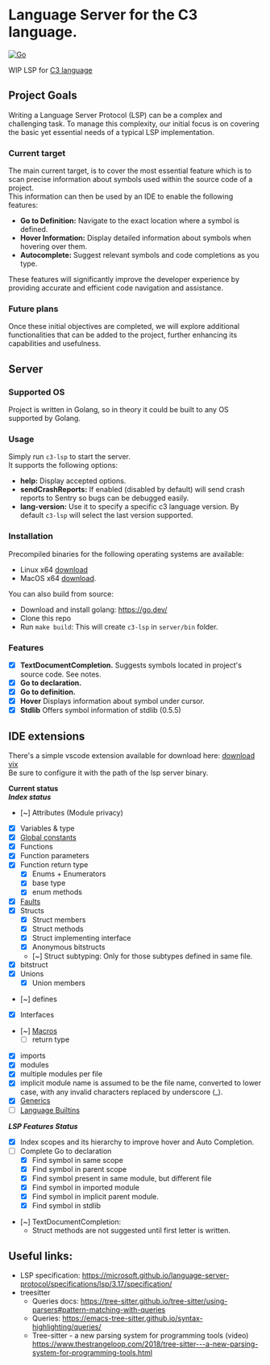 # Language Server for the C3 language.
[![Go](https://github.com/pherrymason/c3-lsp/actions/workflows/go.yml/badge.svg)](https://github.com/pherrymason/c3-lsp/actions/workflows/go.yml)

WIP LSP for [C3 language](https://github.com/c3lang/c3c)  

## Project Goals
Writing a Language Server Protocol (LSP) can be a complex and challenging task. To manage this complexity, our initial focus is on covering the basic yet essential needs of a typical LSP implementation.

### Current target
The main current target, is to cover the most essential feature which is to scan precise information about symbols used within the source code of a project.  
This information can then be used by an IDE to enable the following features:

- **Go to Definition:** Navigate to the exact location where a symbol is defined.
- **Hover Information:** Display detailed information about symbols when hovering over them.
- **Autocomplete:** Suggest relevant symbols and code completions as you type.

These features will significantly improve the developer experience by providing accurate and efficient code navigation and assistance.

### Future plans
Once these initial objectives are completed, we will explore additional functionalities that can be added to the project, further enhancing its capabilities and usefulness.

## Server
### Supported OS
Project is written in Golang, so in theory it could be built to any OS supported by Golang.  

### Usage
Simply run `c3-lsp` to start the server.  
It supports the following options:
- **help:** Display accepted options.
- **sendCrashReports:** If enabled (disabled by default) will send crash reports to Sentry so bugs can be debugged easily.
- **lang-version:** Use it to specify a specific c3 language version. By default `c3-lsp` will select the last version supported.


### Installation
Precompiled binaries for the following operating systems are available:

- Linux x64 [download](https://github.com/pherrymason/c3-lsp/releases/download/latest/linux-amd64-c3lsp.zip)  
- MacOS x64 [download](https://github.com/pherrymason/c3-lsp/releases/download/latest/darwin-amd64-c3lsp.zip).

You can also build from source:

- Download and install golang: https://go.dev/
- Clone this repo
- Run `make build`: This will create `c3-lsp` in `server/bin` folder.

### Features
- [x] **TextDocumentCompletion.** Suggests symbols located in project's source code. See notes.
- [x] **Go to declaration.**
- [x] **Go to definition.** 
- [x] **Hover** Displays information about symbol under cursor.
- [x] **Stdlib** Offers symbol information of stdlib (0.5.5)

## IDE extensions
There's a simple vscode extension available for download here: [download vix](https://github.com/pherrymason/c3-lsp/releases/download/latest/c3-lsp-client-0.0.1.vsix)  
Be sure to configure it with the path of the lsp server binary.


**Current status**  
***Index status***
- [~] Attributes (Module privacy)
- [x] Variables & type
- [x] [Global constants]()
- [x] Functions
- [x] Function parameters
- [x] Function return type
    - [x] Enums + Enumerators
    - [x] base type 
    - [x] enum methods
- [x] [Faults](https://c3-lang.org/references/docs/types/#faults)
- [x] Structs
    - [x] Struct members
    - [x] Struct methods
    - [x] Struct implementing interface
    - [x] Anonymous bitstructs
    - [~] Struct subtyping: Only for those subtypes defined in same file.
- [x] bitstruct
- [x] Unions
    - [x] Union members
- [~] defines
- [x] Interfaces
- [~] [Macros](https://c3-lang.org/references/docs/macros/)
    - [ ] return type
- [x] imports
- [x] modules
- [x] multiple modules per file
- [x] implicit module name is assumed to be the file name, converted to lower case, with any invalid characters replaced by underscore (_).
- [x] [Generics](https://c3-lang.org/references/docs/generics/)
- [ ] [Language Builtins](https://c3-lang.org/references/docs/builtins/)

***LSP Features Status***
- [x] Index scopes and its hierarchy to improve hover and Auto Completion.
- [ ] Complete Go to declaration
  - [x] Find symbol in same scope
  - [x] Find symbol in parent scope
  - [x] Find symbol present in same module, but different file
  - [x] Find symbol in imported module
  - [x] Find symbol in implicit parent module.
  - [x] Find symbol in stdlib
- [~] TextDocumentCompletion:
    - Struct methods are not suggested until first letter is written.

## Useful links:
- LSP specification: https://microsoft.github.io/language-server-protocol/specifications/lsp/3.17/specification/
- treesitter
  - Queries docs: https://tree-sitter.github.io/tree-sitter/using-parsers#pattern-matching-with-queries
  - Queries: https://emacs-tree-sitter.github.io/syntax-highlighting/queries/
  - Tree-sitter - a new parsing system for programming tools (video) https://www.thestrangeloop.com/2018/tree-sitter---a-new-parsing-system-for-programming-tools.html
